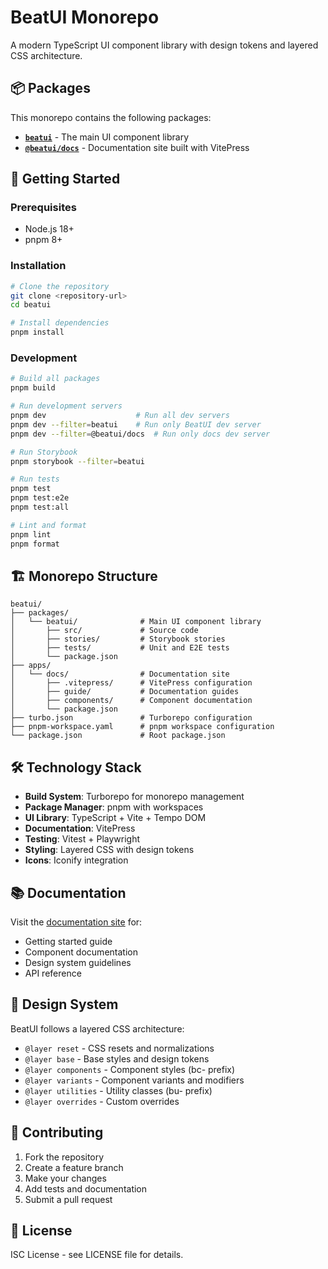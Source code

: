 # BeatUI Monorepo

A modern TypeScript UI component library with design tokens and layered CSS architecture.

## 📦 Packages

This monorepo contains the following packages:

- **[`beatui`](./packages/beatui/)** - The main UI component library
- **[`@beatui/docs`](./apps/docs/)** - Documentation site built with VitePress

## 🚀 Getting Started

### Prerequisites

- Node.js 18+
- pnpm 8+

### Installation

```bash
# Clone the repository
git clone <repository-url>
cd beatui

# Install dependencies
pnpm install
```

### Development

```bash
# Build all packages
pnpm build

# Run development servers
pnpm dev                    # Run all dev servers
pnpm dev --filter=beatui    # Run only BeatUI dev server
pnpm dev --filter=@beatui/docs  # Run only docs dev server

# Run Storybook
pnpm storybook --filter=beatui

# Run tests
pnpm test
pnpm test:e2e
pnpm test:all

# Lint and format
pnpm lint
pnpm format
```

## 🏗️ Monorepo Structure

```
beatui/
├── packages/
│   └── beatui/              # Main UI component library
│       ├── src/             # Source code
│       ├── stories/         # Storybook stories
│       ├── tests/           # Unit and E2E tests
│       └── package.json
├── apps/
│   └── docs/                # Documentation site
│       ├── .vitepress/      # VitePress configuration
│       ├── guide/           # Documentation guides
│       ├── components/      # Component documentation
│       └── package.json
├── turbo.json               # Turborepo configuration
├── pnpm-workspace.yaml      # pnpm workspace configuration
└── package.json             # Root package.json
```

## 🛠️ Technology Stack

- **Build System**: Turborepo for monorepo management
- **Package Manager**: pnpm with workspaces
- **UI Library**: TypeScript + Vite + Tempo DOM
- **Documentation**: VitePress
- **Testing**: Vitest + Playwright
- **Styling**: Layered CSS with design tokens
- **Icons**: Iconify integration

## 📚 Documentation

Visit the [documentation site](./apps/docs/) for:

- Getting started guide
- Component documentation
- Design system guidelines
- API reference

## 🎨 Design System

BeatUI follows a layered CSS architecture:

- `@layer reset` - CSS resets and normalizations
- `@layer base` - Base styles and design tokens
- `@layer components` - Component styles (bc- prefix)
- `@layer variants` - Component variants and modifiers
- `@layer utilities` - Utility classes (bu- prefix)
- `@layer overrides` - Custom overrides

## 🤝 Contributing

1. Fork the repository
2. Create a feature branch
3. Make your changes
4. Add tests and documentation
5. Submit a pull request

## 📄 License

ISC License - see LICENSE file for details.
